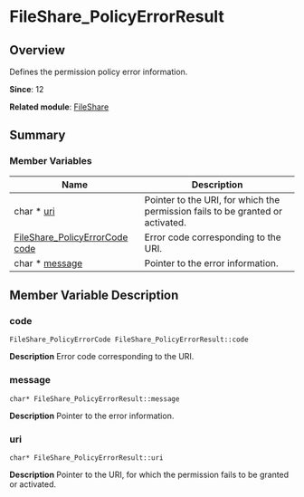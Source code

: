 # FileShare_PolicyErrorResult


## Overview

Defines the permission policy error information.

**Since**: 12

**Related module**: [FileShare](file_share.md)


## Summary


### Member Variables

| Name| Description| 
| -------- | -------- |
| char \* [uri](#uri) | Pointer to the URI, for which the permission fails to be granted or activated. | 
| [FileShare_PolicyErrorCode](file_share.md#fileshare_policyerrorcode) [code](#code) | Error code corresponding to the URI. | 
| char \* [message](#message) | Pointer to the error information. | 


## Member Variable Description


### code

```
FileShare_PolicyErrorCode FileShare_PolicyErrorResult::code
```
**Description**
Error code corresponding to the URI.


### message

```
char* FileShare_PolicyErrorResult::message
```
**Description**
Pointer to the error information.


### uri

```
char* FileShare_PolicyErrorResult::uri
```
**Description**
Pointer to the URI, for which the permission fails to be granted or activated.
